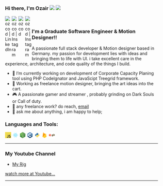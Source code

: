 ### Hi there, I'm Ozair <img src="https://media.giphy.com/media/hvRJCLFzcasrR4ia7z/giphy.gif" width="25"> ![](https://visitor-badge.glitch.me/badge?page_id=ozcod.ozcod)

[<img align="left" alt="ozcod | LinkedIn" width="22px" src="https://cdn.jsdelivr.net/npm/simple-icons@v3/icons/linkedin.svg" />][linkedin]
[<img align="left" alt="ozcod | Instagram" width="22px" src="https://cdn.jsdelivr.net/npm/simple-icons@3.13.0/icons/behance.svg" />][Behance]
[<img align="left" alt="ozcod" width="22px" src="https://cdn.jsdelivr.net/npm/simple-icons@3.13.0/icons/vimeo.svg" />][Vimeo]
[<img align="left" alt="ozcod | Instagram" width="22px" src="https://cdn.jsdelivr.net/npm/simple-icons@v3/icons/instagram.svg" />][instagram]
<br />

### I'm a Graduate Software Engineer & Motion Designer!!

A passionate full stack developer & Motion designer based in Germany. my passion for development lies with ideas and bringing them to life with UI. i take excellent care in the experience, architecture, and code quality of the things I build.

- 🌱 I’m currently working on development of Corporate Capacity Planing tool using PHP CodeIgnator and JavaScipt Treegrid framework. 
- 🎨 Working as freelance motion designer, bringing the art ideas into the cart. 
- 🎮 A passionate gamer and streamer , probably grinding on Dark Souls or Call of duty.
- 💼 any freelance work? do reach, [email](mailto:ozair.isb@gmail.com)
- 💬 ask me about anything, i am happy to help;

### Languages and Tools: 

<code><img height="20" src="https://raw.githubusercontent.com/github/explore/80688e429a7d4ef2fca1e82350fe8e3517d3494d/topics/javascript/javascript.png"></code>
<code><img height="20" src="https://raw.githubusercontent.com/github/explore/80688e429a7d4ef2fca1e82350fe8e3517d3494d/topics/react/react.png"></code>
<code><img height="20" src="https://raw.githubusercontent.com/github/explore/80688e429a7d4ef2fca1e82350fe8e3517d3494d/topics/nodejs/nodejs.png"></code>
<code><img height="20" src="https://raw.githubusercontent.com/github/explore/80688e429a7d4ef2fca1e82350fe8e3517d3494d/topics/cpp/cpp.png"></code>
<code><img height="20" src="https://raw.githubusercontent.com/github/explore/80688e429a7d4ef2fca1e82350fe8e3517d3494d/topics/python/python.png"></code>
<code><img height="20" src="https://raw.githubusercontent.com/github/explore/80688e429a7d4ef2fca1e82350fe8e3517d3494d/topics/firebase/firebase.png"></code>
<code><img height="20" src="https://raw.githubusercontent.com/github/explore/80688e429a7d4ef2fca1e82350fe8e3517d3494d/topics/git/git.png"></code>

---

### My Youtube Channel

<!-- YOUTUBE:START -->
- [My Rig](https://youtu.be/vhJuwjaNmUQ)
<!-- YOUTUBE:END -->

 [watch more at Youtube...](https://www.youtube.com/c/ForsakenPirate)

---


[Behance]: https://www.behance.net/ozartistry
[twitter]: https://twitter.com/forsakenpirate
[youtube]: https://www.youtube.com/c/ForsakenPirate
[instagram]: https://instagram.com/oz_artistry
[linkedin]: https://www.linkedin.com/in/ozairahmad/
[Vimeo]: https://vimeo.com/ozstudiosxyz

